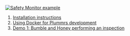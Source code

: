 

[![Safety Monitor example](https://img.youtube.com/vi/DpBwapB0xPc/maxresdefault.jpg)](https://youtu.be/DpBwapB0xPc?si=n90FSUImpag23ex7)

1. [Installation instructions](setup_and_installation.md)
2. [Using Docker for Plummrs development](docker_setup.md)
3. [Demo 1: Bumble and Honey performing an inspection](demo_inspection_bumble_honey.md)
